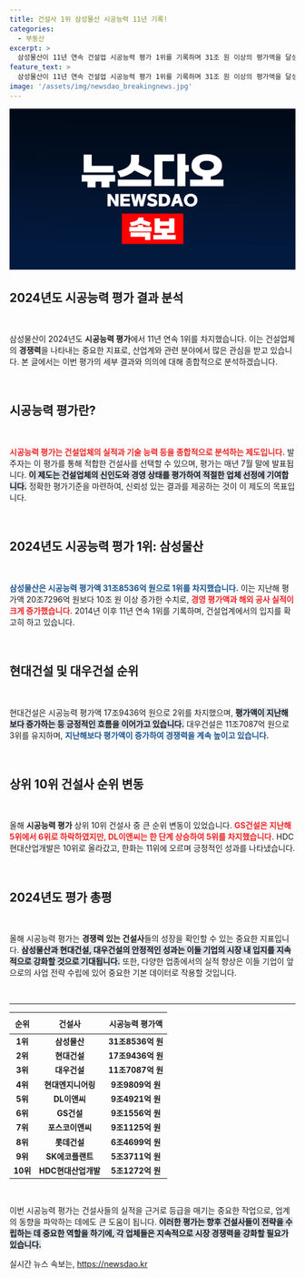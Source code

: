 ```yaml
---
title: 건설사 1위 삼성물산 시공능력 11년 기록!
categories:
  - 부동산
excerpt: >
  삼성물산이 11년 연속 건설업 시공능력 평가 1위를 기록하며 31조 원 이상의 평가액을 달성했다. 현대건설과 대우건설이 각각 2·3위를 유지한 가운데, GS건설은 지하 주차장 붕괴 사고로 인해 순위가 하락했다. 올해 평가 결과의 이면에 숨겨진 건설사들의 실적 변동을 놓치지 마세요!
feature_text: >
  삼성물산이 11년 연속 건설업 시공능력 평가 1위를 기록하며 31조 원 이상의 평가액을 달성했다. 현대건설과 대우건설이 각각 2·3위를 유지한 가운데, GS건설은 지하 주차장 붕괴 사고로 인해 순위가 하락했다. 올해 평가 결과의 이면에 숨겨진 건설사들의 실적 변동을 놓치지 마세요!
image: '/assets/img/newsdao_breakingnews.jpg'
---
```


<p><img src="/assets/img/newsdao_breakingnews.jpg" alt="pcversion 속보" /></p>

<h2 data-ke-size="size26">2024년도 시공능력 평가 결과 분석</h2>

<p data-ke-size="size16">&nbsp;</p>

<p>삼성물산이 2024년도 <b>시공능력 평가</b>에서 11년 연속 1위를 차지했습니다. 이는 건설업체의 <b>경쟁력</b>을 나타내는 중요한 지표로, 산업계와 관련 분야에서 많은 관심을 받고 있습니다. 본 글에서는 이번 평가의 세부 결과와 의의에 대해 종합적으로 분석하겠습니다.</p>

<p data-ke-size="size16">&nbsp;</p>

<h2 data-ke-size="size26">시공능력 평가란?</h2>

<p data-ke-size="size16">&nbsp;</p>

<p><b><span style="color: #ee2323;">시공능력 평가는 건설업체의 실적과 기술 능력 등을 종합적으로 분석하는 제도입니다.</span></b> 발주자는 이 평가를 통해 적합한 건설사를 선택할 수 있으며, 평가는 매년 7월 말에 발표됩니다. <b><span style="background-color: #21538527;">이 제도는 건설업체의 신인도와 경영 상태를 평가하여 적절한 업체 선정에 기여합니다.</span></b> 정확한 평가기준을 마련하여, 신뢰성 있는 결과를 제공하는 것이 이 제도의 목표입니다.</p>

<p data-ke-size="size16">&nbsp;</p>

<h2 data-ke-size="size26">2024년도 시공능력 평가 1위: 삼성물산</h2>

<p data-ke-size="size16">&nbsp;</p>

<p><b><span style="color: #1a5490;">삼성물산은 시공능력 평가액 31조8536억 원으로 1위를 차지했습니다.</span></b> 이는 지난해 평가액 20조7296억 원보다 10조 원 이상 증가한 수치로, <b><span style="color: #ee2323;">경영 평가액과 해외 공사 실적이 크게 증가했습니다.</span></b> 2014년 이후 11년 연속 1위를 기록하며, 건설업계에서의 입지를 확고히 하고 있습니다.</p>

<p data-ke-size="size16">&nbsp;</p>

<h2 data-ke-size="size26">현대건설 및 대우건설 순위</h2>

<p data-ke-size="size16">&nbsp;</p>

<p>현대건설은 시공능력 평가액 17조9436억 원으로 2위를 차지했으며, <b><span style="background-color: #21538527;">평가액이 지난해보다 증가하는 등 긍정적인 흐름을 이어가고 있습니다.</span></b> 대우건설은 11조7087억 원으로 3위를 유지하며, <b><span style="color: #1a5490;">지난해보다 평가액이 증가하여 경쟁력을 계속 높이고 있습니다.</span></b></p>

<p data-ke-size="size16">&nbsp;</p>

<h2 data-ke-size="size26">상위 10위 건설사 순위 변동</h2>

<p data-ke-size="size16">&nbsp;</p>

<p>올해 <b>시공능력 평가</b> 상위 10위 건설사 중 큰 순위 변동이 있었습니다. <b><span style="color: #ee2323;">GS건설은 지난해 5위에서 6위로 하락하였지만, DL이앤씨는 한 단계 상승하여 5위를 차지했습니다.</span></b> HDC현대산업개발은 10위로 올라갔고, 한화는 11위에 오르며 긍정적인 성과를 나타냈습니다.</p>

<p data-ke-size="size16">&nbsp;</p>

<h2 data-ke-size="size26">2024년도 평가 총평</h2>

<p data-ke-size="size16">&nbsp;</p>

<p>올해 시공능력 평가는 <b>경쟁력 있는 건설사</b>들의 성장을 확인할 수 있는 중요한 지표입니다. <b><span style="background-color: #21538527;">삼성물산과 현대건설, 대우건설의 안정적인 성과는 이들 기업의 시장 내 입지를 지속적으로 강화할 것으로 기대됩니다.</span></b> 또한, 다양한 업종에서의 실적 향상은 이들 기업이 앞으로의 사업 전략 수립에 있어 중요한 기본 데이터로 작용할 것입니다.</p>

<p data-ke-size="size16">&nbsp;</p>

<hr>

<table style="width: 100%; border-collapse: collapse;">
    <thead>
        <tr>
            <th style="text-align: center; height: 30px;"><b>순위</b></th>
            <th style="text-align: center; height: 30px;"><b>건설사</b></th>
            <th style="text-align: center; height: 30px;"><b>시공능력 평가액</b></th>
        </tr>
    </thead>
    <tbody>
        <tr>
            <td style="text-align: center; height: 17px;"><b>1위</b></td>
            <td style="text-align: center; height: 17px;"><b>삼성물산</b></td>
            <td style="text-align: center; height: 17px;"><b>31조8536억 원</b></td>
        </tr>
        <tr>
            <td style="text-align: center; height: 17px;"><b>2위</b></td>
            <td style="text-align: center; height: 17px;"><b>현대건설</b></td>
            <td style="text-align: center; height: 17px;"><b>17조9436억 원</b></td>
        </tr>
        <tr>
            <td style="text-align: center; height: 17px;"><b>3위</b></td>
            <td style="text-align: center; height: 17px;"><b>대우건설</b></td>
            <td style="text-align: center; height: 17px;"><b>11조7087억 원</b></td>
        </tr>
        <tr>
            <td style="text-align: center; height: 17px;"><b>4위</b></td>
            <td style="text-align: center; height: 17px;"><b>현대엔지니어링</b></td>
            <td style="text-align: center; height: 17px;"><b>9조9809억 원</b></td>
        </tr>
        <tr>
            <td style="text-align: center; height: 17px;"><b>5위</b></td>
            <td style="text-align: center; height: 17px;"><b>DL이앤씨</b></td>
            <td style="text-align: center; height: 17px;"><b>9조4921억 원</b></td>
        </tr>
        <tr>
            <td style="text-align: center; height: 17px;"><b>6위</b></td>
            <td style="text-align: center; height: 17px;"><b>GS건설</b></td>
            <td style="text-align: center; height: 17px;"><b>9조1556억 원</b></td>
        </tr>
        <tr>
            <td style="text-align: center; height: 17px;"><b>7위</b></td>
            <td style="text-align: center; height: 17px;"><b>포스코이앤씨</b></td>
            <td style="text-align: center; height: 17px;"><b>9조1125억 원</b></td>
        </tr>
        <tr>
            <td style="text-align: center; height: 17px;"><b>8위</b></td>
            <td style="text-align: center; height: 17px;"><b>롯데건설</b></td>
            <td style="text-align: center; height: 17px;"><b>6조4699억 원</b></td>
        </tr>
        <tr>
            <td style="text-align: center; height: 17px;"><b>9위</b></td>
            <td style="text-align: center; height: 17px;"><b>SK에코플랜트</b></td>
            <td style="text-align: center; height: 17px;"><b>5조3711억 원</b></td>
        </tr>
        <tr>
            <td style="text-align: center; height: 17px;"><b>10위</b></td>
            <td style="text-align: center; height: 17px;"><b>HDC현대산업개발</b></td>
            <td style="text-align: center; height: 17px;"><b>5조1272억 원</b></td>
        </tr>
    </tbody>
</table>

<p data-ke-size="size16">&nbsp;</p>

<p>이번 시공능력 평가는 건설사들의 실적을 근거로 등급을 매기는 중요한 작업으로, 업계의 동향을 파악하는 데에도 큰 도움이 됩니다. <b><span style="background-color: #21538527;">이러한 평가는 향후 건설사들이 전략을 수립하는 데 중요한 역할을 하기에, 각 업체들은 지속적으로 시장 경쟁력을 강화할 필요가 있습니다.</span></b></p>
실시간 뉴스 속보는, <a href="https://newsdao.kr" rel="dofollow">https://newsdao.kr</a>


